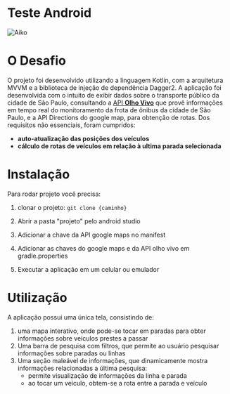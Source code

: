 
# Teste Android

![Aiko](imagens/aiko.png)

# **O Desafio**

O projeto foi desenvolvido utilizando a linguagem Kotlin, com a arquitetura MVVM e a biblioteca de injeção de dependência Dagger2. A aplicação foi desenvolvida com o intuito de exibir dados sobre o transporte público da cidade de São Paulo, consultando a [API **Olho Vivo**](api.md) que provê informações em tempo real do monitoramento da frota de ônibus da cidade de São Paulo,  e a API Directions do google map, para obtenção de rotas.
Dos requisitos não essenciais, foram cumpridos:
* **auto-atualização das posições dos veículos**
* **cálculo de rotas de veículos em relação à ultima parada selecionada**
# **Instalação**

Para rodar projeto você precisa:

1. clonar o projeto: ``git clone {caminho}``

2. Abrir a pasta "projeto" pelo android studio

3. Adicionar a chave da API google maps no manifest
4.  Adicionar as chaves do google maps e da API olho vivo em gradle.properties

5. Executar a aplicação em um celular ou emulador

# **Utilização**
A aplicação possui uma única tela, consistindo de:
1. uma mapa interativo, onde pode-se tocar em paradas para obter informações sobre veículos prestes a passar
2. Uma barra de pesquisa com filtros, que permite ao usuário pesquisar informações sobre paradas ou linhas
3. Uma seção maleável de informações, que dinamicamente mostra informações relacionadas a última pesquisa:
    * permite visualização de informações da linha e parada
    * ao tocar um veículo, obtem-se a rota entre a parada e veículo
